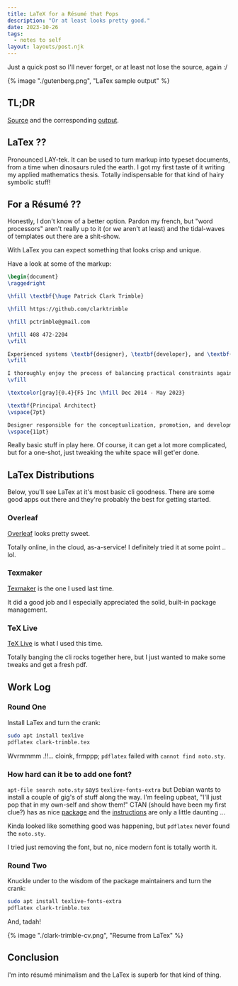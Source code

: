 ```yaml
---
title: LaTeX for a Résumé that Pops
description: "Or at least looks pretty good."
date: 2023-10-26
tags:
  - notes to self
layout: layouts/post.njk
---
```


Just a quick post so I'll never forget, or at least not lose the source, again :/

{% image "./gutenberg.png", "LaTex sample output" %}

## TL;DR

[Source](/pdf/clark-trimble-cv.tex.txt) and the corresponding [output](/pdf/clark-trimble-cv.pdf).

## LaTex ??

Pronounced LAY-tek.
It can be used to turn markup into typeset documents, from a time when dinosaurs ruled the earth.
I got my first taste of it writing my applied mathematics thesis.
Totally indispensable for that kind of hairy symbolic stuff!

## For a Résumé ??

Honestly, I don't know of a better option.
Pardon my french, but "word processors" aren't really up to it (or _we_ aren't at least) and the tidal-waves of templates out there are a shit-show.

With LaTex you can expect something that looks crisp and unique.

Have a look at some of the markup:

```latex
\begin{document}
\raggedright

\hfill \textbf{\huge Patrick Clark Trimble}

\hfill https://github.com/clarktrimble

\hfill pctrimble@gmail.com

\hfill 408 472-2204
\vfill

Experienced systems \textbf{designer}, \textbf{developer}, and \textbf{operator}, enthusiastic aggregator, advocate, and communicator of good ideas, seeking a position with responsibility for problem solving.
\vfill

I thoroughly enjoy the process of balancing practical constraints against the ideals of beautiful code in languages such as Go, Python, Ruby, and JavaScript.
\vfill

\textcolor[gray]{0.4}{F5 Inc \hfill Dec 2014 - May 2023}

\textbf{Principal Architect}
\vspace{7pt}

Designer responsible for the conceptualization, promotion, and development of orchestration and automation systems to maintain fidelity between intended and actual configuration of infrastructure across globally distributed data centers.
\vspace{11pt}
```

Really basic stuff in play here.
Of course, it can get a lot more complicated, but for a one-shot, just tweaking the white space will get'er done.

## LaTex Distributions

Below, you'll see LaTex at it's most basic cli goodness.
There are some good apps out there and they're probably the best for getting started.

### Overleaf

[Overleaf](https://www.overleaf.com/) looks pretty sweet.

Totally online, in the cloud, as-a-service!
I definitely tried it at some point .. lol.

### Texmaker

[Texmaker](https://www.xm1math.net/texmaker/) is the one I used last time.

It did a good job and I especially appreciated the solid, built-in package management.

### TeX Live

[TeX Live](https://www.tug.org/texlive/) is what I used this time.

Totally banging the cli rocks together here, but I just wanted to make some tweaks and get a fresh pdf.

## Work Log

### Round One

Install LaTex and turn the crank:

```bash
sudo apt install texlive
pdflatex clark-trimble.tex
```

Wvrmmmm .!!... cloink, frmppp; `pdflatex` failed with `cannot find noto.sty`.

### How hard can it be to add one font?

`apt-file search noto.sty` says `texlive-fonts-extra` but Debian wants to install a couple of gig's of stuff along the way.
I'm feeling upbeat, "I'll just pop that in my own-self and show them!"
CTAN (should have been my first clue?) has as nice [package](https://ctan.org/pkg/noto?lang=en) and the [instructions](https://www.tug.org/fonts/fontinstall.html) are only a little daunting ...

Kinda looked like something good was happening, but `pdflatex` never found the `noto.sty`.

I tried just removing the font, but no, nice modern font is totally worth it.

### Round Two

Knuckle under to the wisdom of the package maintainers and turn the crank:

```bash
sudo apt install texlive-fonts-extra
pdflatex clark-trimble.tex
``` 

And, tadah!

{% image "./clark-trimble-cv.png", "Resume from LaTex" %}


## Conclusion

I'm into résumé minimalism and the LaTex is superb for that kind of thing.


